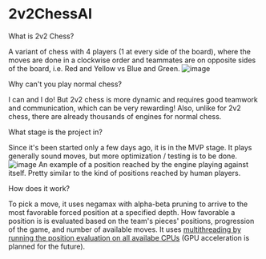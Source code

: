 # 2v2ChessAI

What is 2v2 Chess?

A variant of chess with 4 players (1 at every side of the board), where the moves are done in a clockwise order and teammates are on opposite sides of the board, i.e. Red and Yellow vs Blue and Green.
![image](https://user-images.githubusercontent.com/53489500/168638482-0886ab3a-a565-452b-9a94-80c3531cb19b.png)

Why can't you play normal chess?

I can and I do! But 2v2 chess is more dynamic and requires good teamwork and communication, which can be very rewarding! Also, unlike for 2v2 chess, there are already thousands of engines for normal chess.

What stage is the project in?

Since it's been started only a few days ago, it is in the MVP stage. It plays generally sound moves, but more optimization / testing is to be done.
![image](https://user-images.githubusercontent.com/53489500/168645011-80c7446c-d72d-47ed-a834-99f5ee948fdb.png)
An example of a position reached by the engine playing against itself. Pretty similar to the kind of positions reached by human players.

How does it work?

To pick a move, it uses negamax with alpha-beta pruning to arrive to the most favorable forced position at a specified depth. How favorable a position is is evaluated based on the team's pieces' positions, progression of the game, and number of available moves. It uses [multithreading by running the position evaluation on all availabe CPUs](https://github.com/vpoliakov01/2v2ChessAI/blob/main/ai/ai.go#L112-L126) (GPU acceleration is planned for the future).
